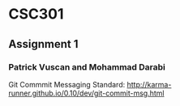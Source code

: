 <h1>CSC301</h1>
<h2>Assignment 1</h2>
<h3>Patrick Vuscan and Mohammad Darabi</h3>

Git Commmit Messaging Standard:
<http://karma-runner.github.io/0.10/dev/git-commit-msg.html>
